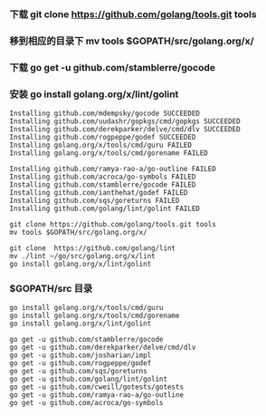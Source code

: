 ### 下载 git clone https://github.com/golang/tools.git tools
### 移到相应的目录下 mv tools $GOPATH/src/golang.org/x/
### 下载 go get -u github.com/stamblerre/gocode
### 安装 go install golang.org/x/lint/golint

```
Installing github.com/mdempsky/gocode SUCCEEDED
Installing github.com/uudashr/gopkgs/cmd/gopkgs SUCCEEDED
Installing github.com/derekparker/delve/cmd/dlv SUCCEEDED
Installing github.com/rogpeppe/godef SUCCEEDED
Installing golang.org/x/tools/cmd/guru FAILED
Installing golang.org/x/tools/cmd/gorename FAILED

Installing github.com/ramya-rao-a/go-outline FAILED
Installing github.com/acroca/go-symbols FAILED
Installing github.com/stamblerre/gocode FAILED
Installing github.com/ianthehat/godef FAILED
Installing github.com/sqs/goreturns FAILED
Installing github.com/golang/lint/golint FAILED

git clone https://github.com/golang/tools.git tools
mv tools $GOPATH/src/golang.org/x/

git clone  https://github.com/golang/lint
mv ./lint ~/go/src/golang.org/x/lint
go install golang.org/x/lint/golint
```

### $GOPATH/src 目录
```
go install golang.org/x/tools/cmd/guru
go install golang.org/x/tools/cmd/gorename
go install golang.org/x/lint/golint

go get -u github.com/stamblerre/gocode
go get -u github.com/derekparker/delve/cmd/dlv
go get -u github.com/josharian/impl
go get -u github.com/rogpeppe/godef
go get -u github.com/sqs/goreturns
go get -u github.com/golang/lint/golint
go get -u github.com/cweill/gotests/gotests
go get -u github.com/ramya-rao-a/go-outline
go get -u github.com/acroca/go-symbols
```

